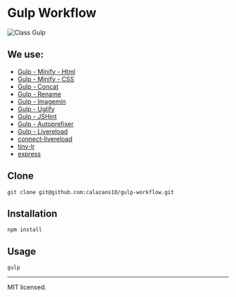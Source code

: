 Gulp Workflow
=============

![Class Gulp](https://raw.github.com/calazans10/gulp-workflow/master/assets/img/logo.png)

## We use:

* [Gulp - Minify - Html](https://npmjs.org/package/gulp-minify-html)
* [Gulp - Minify - CSS](https://github.com/jonathanepollack/gulp-minify-css)
* [Gulp - Concat](https://npmjs.org/package/gulp-concat)
* [Gulp - Rename](https://github.com/hparra/gulp-rename)
* [Gulp - Imagemin](https://npmjs.org/package/gulp-imagemin)
* [Gulp - Uglify](https://npmjs.org/package/gulp-uglify)
* [Gulp - JSHint](https://npmjs.org/package/gulp-jshint)
* [Gulp - Autoprefixer](https://github.com/Metrime/gulp-autoprefixer)
* [Gulp - Livereload](https://github.com/vohof/gulp-livereload)
* [connect-livereload](https://github.com/intesso/connect-livereload)
* [tiny-lr](https://github.com/mklabs/tiny-lr)
* [express](https://github.com/visionmedia/express)

## Clone
	git clone git@github.com:calazans10/gulp-workflow.git

## Installation
	npm install

## Usage
	gulp

- - -
MIT licensed.
